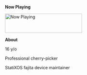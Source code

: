**Now Playing**

<a href="https://itz63c.vercel.app/now-playing?open">
    <img src="https://itz63c.vercel.app/now-playing" width="256" height="64" alt="Now Playing">
</a>


**About**

16 y/o

Professional cherry-picker

StatiXOS fajita device maintainer
